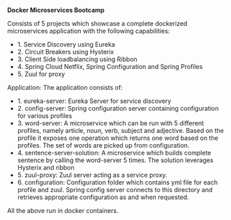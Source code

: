 <B> Docker Microservices Bootcamp </B>

Consists of 5 projects which showcase a complete dockerized microservices application with the following capabilities: 
<ul>
<li>1. Service Discovery using Eureka </li>
<li>2. Circuit Breakers using Hysterix</li>
<li>3. Client Side loadbalancing using Ribbon</li> 
<li>4. Spring Cloud Netflix, Spring Configuration and Spring Profiles </li>
<li>5. Zuul for proxy </li>
</ul>
Application: The application consists of: 
<ul>
<li>1. eureka-server: Eureka Server for service discovery</li>
<li>2. config-server: Spring configuration server containing configuration for various profiles </li>
<li>3. word-server: A microservice which can be run with 5 different profiles, namely article, noun, verb, subject and adjective. Based on the profile it exposes one operation which returns one word based on the profiles. The set of words are picked up from configuration. </li>
<li>4. sentence-server-solution: A microservice which builds  complete sentence by calling the word-server 5 times. The solution leverages Hysterix and ribbon </li>
<li>5. zuul-proxy: Zuul server acting as a service proxy. </li>
<li>6. configuration: Configuration folder which contains yml file for each profile and zuul. Spring config server connects to this directory and retrieves appropriate configuration as and when requested. </li>
</ul>

All the above run in docker containers. 
